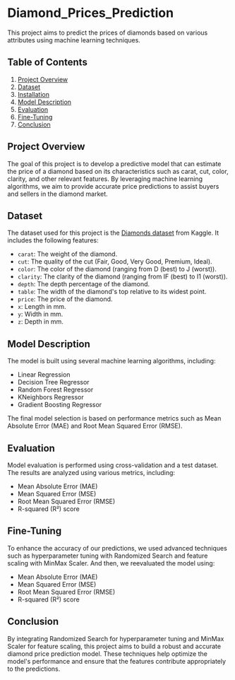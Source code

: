 # Diamond_Prices_Prediction

This project aims to predict the prices of diamonds based on various attributes using machine learning techniques.

## Table of Contents

1. [Project Overview](#project-overview)
2. [Dataset](#dataset)
3. [Installation](#installation)
4. [Model Description](#model-description)
5. [Evaluation](#evaluation)
6. [Fine-Tuning](#fine-tuning)
7. [Conclusion](#conclusion)



## Project Overview

The goal of this project is to develop a predictive model that can estimate the price of a diamond based on its characteristics such as carat, cut, color, clarity, and other relevant features. By leveraging machine learning algorithms, we aim to provide accurate price predictions to assist buyers and sellers in the diamond market.

## Dataset

The dataset used for this project is the [Diamonds dataset](https://www.kaggle.com/shivam2503/diamonds) from Kaggle. It includes the following features:

- `carat`: The weight of the diamond.
- `cut`: The quality of the cut (Fair, Good, Very Good, Premium, Ideal).
- `color`: The color of the diamond (ranging from D (best) to J (worst)).
- `clarity`: The clarity of the diamond (ranging from IF (best) to I1 (worst)).
- `depth`: The depth percentage of the diamond.
- `table`: The width of the diamond's top relative to its widest point.
- `price`: The price of the diamond.
- `x`: Length in mm.
- `y`: Width in mm.
- `z`: Depth in mm.

## Model Description

The model is built using several machine learning algorithms, including:

- Linear Regression
- Decision Tree Regressor
- Random Forest Regressor
- KNeighbors Regressor
- Gradient Boosting Regressor

The final model selection is based on performance metrics such as Mean Absolute Error (MAE) and Root Mean Squared Error (RMSE).

## Evaluation

Model evaluation is performed using cross-validation and a test dataset. The results are analyzed using various metrics, including:

- Mean Absolute Error (MAE)
- Mean Squared Error (MSE)
- Root Mean Squared Error (RMSE)
- R-squared (R²) score

## Fine-Tuning

To enhance the accuracy of our predictions, we used advanced techniques such as hyperparameter tuning with Randomized Search and feature scaling with MinMax Scaler.
And then, we reevaluated the model using:
- Mean Absolute Error (MAE)
- Mean Squared Error (MSE)
- Root Mean Squared Error (RMSE)
- R-squared (R²) score

## Conclusion
By integrating Randomized Search for hyperparameter tuning and MinMax Scaler for feature scaling, this project aims to build a robust and accurate diamond price prediction model. These techniques help optimize the model's performance and ensure that the features contribute appropriately to the predictions.
